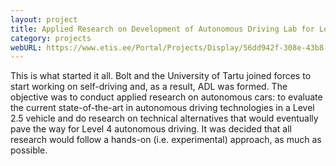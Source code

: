 ```yaml
---
layout: project
title: Applied Research on Development of Autonomous Driving Lab for Level 4 Autonomy
category: projects
webURL: https://www.etis.ee/Portal/Projects/Display/56dd942f-308e-43b8-9938-05a98e960798?lang=ENG
---
```


This is what started it all. Bolt and the University of Tartu joined forces to start working on self-driving and, as a result, ADL was formed. The objective was to conduct applied research on autonomous cars: to evaluate the current state-of-the-art in autonomous driving technologies in a Level 2.5 vehicle and do research on technical alternatives that would eventually pave the way for Level 4 autonomous driving. It was decided that all research would follow a hands-on (i.e. experimental) approach, as much as possible.

